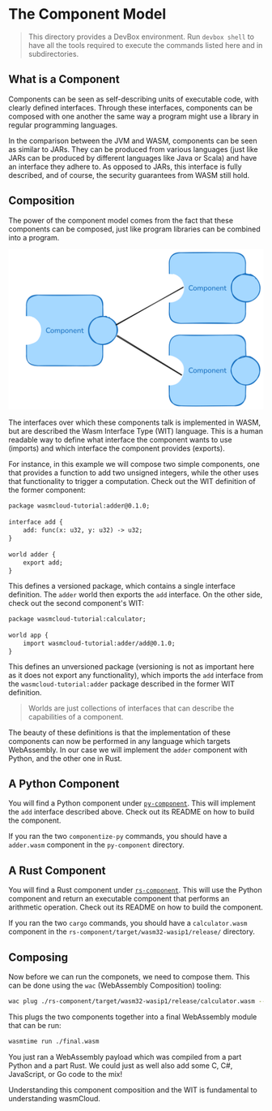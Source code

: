 # The Component Model

> This directory provides a DevBox environment. Run `devbox shell` to have all the tools required to
> execute the commands listed here and in subdirectories.

## What is a Component

Components can be seen as self-describing units of executable code, with clearly defined interfaces.
Through these interfaces, components can be composed with one another the same way a program might
use a library in regular programming languages.

In the comparison between the JVM and WASM, components can be seen as similar to JARs. They can be
produced from various languages (just like JARs can be produced by different languages like Java or
Scala) and have an interface they adhere to. As opposed to JARs, this interface is fully described,
and of course, the security guarantees from WASM still hold.

## Composition

The power of the component model comes from the fact that these components can be composed, just
like program libraries can be combined into a program.

![Component Model](./assets/component-model.excalidraw.png)

The interfaces over which these components talk is implemented in WASM, but are described the Wasm
Interface Type (WIT) language. This is a human readable way to define what interface the component
wants to use (imports) and which interface the component provides (exports).

For instance, in this example we will compose two simple components, one that provides a function to
add two unsigned integers, while the other uses that functionality to trigger a computation. Check
out the WIT definition of the former component:

```wit
package wasmcloud-tutorial:adder@0.1.0;

interface add {
    add: func(x: u32, y: u32) -> u32;
}

world adder {
    export add;
}
```

This defines a versioned package, which contains a single interface definition. The `adder` world
then exports the `add` interface. On the other side, check out the second component's WIT:

```wit
package wasmcloud-tutorial:calculator;

world app {
    import wasmcloud-tutorial:adder/add@0.1.0;
}
```

This defines an unversioned package (versioning is not as important here as it does not export any
functionality), which imports the `add` interface from the `wasmcloud-tutorial:adder` package
described in the former WIT definition.

> Worlds are just collections of interfaces that can describe the capabilities of a component.

The beauty of these definitions is that the implementation of these components can now be performed
in any language which targets WebAssembly. In our case we will implement the `adder` component with
Python, and the other one in Rust.

## A Python Component

You will find a Python component under [`py-component`](./py-component/). This will implement the
`add` interface described above. Check out its README on how to build the component.

If you ran the two `componentize-py` commands, you should have a `adder.wasm` component in the
`py-component` directory.

## A Rust Component

You will find a Rust component under [`rs-component`](./rs-component/). This will use the Python
component and return an executable component that performs an arithmetic operation. Check out its
README on how to build the component.

If you ran the two `cargo` commands, you should have a `calculator.wasm` component in the
`rs-component/target/wasm32-wasip1/release/` directory.

## Composing

Now before we can run the componets, we need to compose them. This can be done using the `wac`
(WebAssembly Composition) tooling:

```sh
wac plug ./rs-component/target/wasm32-wasip1/release/calculator.wasm --plug ./py-component/adder.wasm -o final.wasm
```

This plugs the two components together into a final WebAssembly module that can be run:

```sh
wasmtime run ./final.wasm
```

You just ran a WebAssembly payload which was compiled from a part Python and a part Rust. We could
just as well also add some C, C#, JavaScript, or Go code to the mix!

Understanding this component composition and the WIT is fundamental to understanding wasmCloud.
